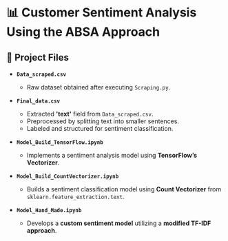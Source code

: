 # 📊 Customer Sentiment Analysis Using the ABSA Approach  

## 📂 Project Files  

- **`Data_scraped.csv`**  
  - Raw dataset obtained after executing `Scraping.py`.  

- **`Final_data.csv`**  
  - Extracted **'text'** field from `Data_scraped.csv`.  
  - Preprocessed by splitting text into smaller sentences.  
  - Labeled and structured for sentiment classification.  

- **`Model_Build_TensorFlow.ipynb`**  
  - Implements a sentiment analysis model using **TensorFlow’s Vectorizer**.  

- **`Model_Build_CountVectorizer.ipynb`**  
  - Builds a sentiment classification model using **Count Vectorizer** from `sklearn.feature_extraction.text`.  

- **`Model_Hand_Made.ipynb`**  
  - Develops a **custom sentiment model** utilizing a **modified TF-IDF approach**.  
